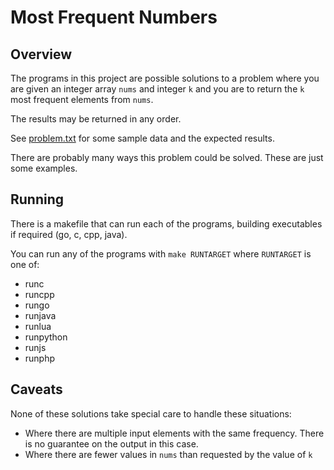 # Most Frequent Numbers

## Overview

The programs in this project are possible solutions to a problem where you are given an integer array `nums` and integer `k` and you are to return the `k` most frequent elements from `nums`.

The results may be returned in any order.

See [problem.txt](https://github.com/deverl/frequent_numbers/blob/main/problem.txt) for some sample data and the expected results.

There are probably many ways this problem could be solved. These are just some examples.

## Running

There is a makefile that can run each of the programs, building executables if required (go, c, cpp, java).

You can run any of the programs with `make RUNTARGET` where `RUNTARGET` is one of:
- runc
- runcpp
- rungo
- runjava
- runlua
- runpython
- runjs
- runphp

## Caveats

None of these solutions take special care to handle these situations:
- Where there are multiple input elements with the same frequency. There is no guarantee on the output in this case.
- Where there are fewer values in `nums` than requested by the value of `k`

